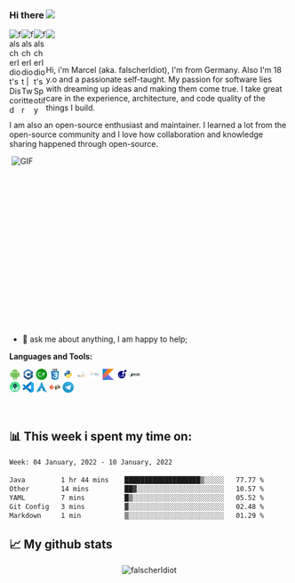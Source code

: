 
### Hi there <img src="https://media.giphy.com/media/hvRJCLFzcasrR4ia7z/giphy.gif" width="25px">
<a href="https://discord.gg/XTW52Kt"><img align="left" alt="falscherIdiot's Discord" width="22px" src="https://raw.githubusercontent.com/peterthehan/peterthehan/master/assets/discord.svg" /></a>
<a href="https://twitter.com/falscherIdiot"><img align="left" alt="falscherIdiot | Twitter" width="22px" src="https://raw.githubusercontent.com/peterthehan/peterthehan/master/assets/twitter.svg" /></a>
<a href="https://open.spotify.com/user/v5cea1arqxkb5mkpgp0638e50?si=484e31e3c6014ba3"><img align="left" alt="falscherIdiot's Spotify" width="22px" src="https://raw.githubusercontent.com/peterthehan/peterthehan/master/assets/spotify.svg" /></a>

![](https://visitor-badge.glitch.me/badge?page_id=falscherIdiot)

<br />

Hi, i'm Marcel (aka. falscherIdiot), I'm from Germany. Also I'm 18 y.o and a passionate self-taught. My passion for software lies with dreaming up ideas and making them come true. I take great care in the experience, architecture, and code quality of the things I build.

I am also an open-source enthusiast and maintainer. I learned a lot from the open-source community and I love how collaboration and knowledge sharing happened through open-source.


  <img align="right" alt="GIF" src="https://raw.githubusercontent.com/falscherIdiot/falscherIdiot/main/cat-computer.gif" width="500" height="320" />
  
- 💬 ask me about anything, I am happy to help;

**Languages and Tools:**  

<code><img height="20" src="https://github.com/github/explore/blob/6c7084bb772f6fabaae377f5ae4a607594234ee6/topics/android/android.png"></code>
<code><img height="20" src="https://github.com/github/explore/blob/6c7084bb772f6fabaae377f5ae4a607594234ee6/topics/cpp/cpp.png"></code>
<code><img height="20" src="https://github.com/github/explore/blob/6c7084bb772f6fabaae377f5ae4a607594234ee6/topics/csharp/csharp.png"></code>
<code><img height="20" src="https://github.com/github/explore/blob/6c7084bb772f6fabaae377f5ae4a607594234ee6/topics/css/css.png"></code>
<code><img height="20" src="https://raw.githubusercontent.com/github/explore/80688e429a7d4ef2fca1e82350fe8e3517d3494d/topics/python/python.png"></code>
<code><img height="20" src="https://raw.githubusercontent.com/github/explore/80688e429a7d4ef2fca1e82350fe8e3517d3494d/topics/mysql/mysql.png"></code>
<code><img height="20" src="https://raw.githubusercontent.com/github/explore/80688e429a7d4ef2fca1e82350fe8e3517d3494d/topics/java/java.png"></code>
<code><img height="20" src="https://raw.githubusercontent.com/github/explore/80688e429a7d4ef2fca1e82350fe8e3517d3494d/topics/kotlin/kotlin.png"></code>
<code><img height="20" src="https://raw.githubusercontent.com/github/explore/80688e429a7d4ef2fca1e82350fe8e3517d3494d/topics/lua/lua.png"></code>
<code><img height="20" src="https://raw.githubusercontent.com/github/explore/80688e429a7d4ef2fca1e82350fe8e3517d3494d/topics/bash/bash.png"></code>
<br />
<code><img height="20" src="https://github.com/github/explore/blob/6c7084bb772f6fabaae377f5ae4a607594234ee6/topics/android-studio/android-studio.png"></code>
<code><img height="20" src="https://raw.githubusercontent.com/github/explore/80688e429a7d4ef2fca1e82350fe8e3517d3494d/topics/visual-studio-code/visual-studio-code.png"></code>
<code><img height="20" src="https://github.com/github/explore/blob/6c7084bb772f6fabaae377f5ae4a607594234ee6/topics/archlinux/archlinux.png"></code>
<code><img height="20" src="https://raw.githubusercontent.com/github/explore/80688e429a7d4ef2fca1e82350fe8e3517d3494d/topics/git/git.png"></code>
<code><img height="20" src="https://raw.githubusercontent.com/github/explore/80688e429a7d4ef2fca1e82350fe8e3517d3494d/topics/telegram/telegram.png"></code>

<br />

## 📊 **This week i spent my time on:**
<!--START_SECTION:waka-->
```text
Week: 04 January, 2022 - 10 January, 2022

Java         1 hr 44 mins    ███████████████████▒░░░░░   77.77 % 
Other        14 mins         ██▓░░░░░░░░░░░░░░░░░░░░░░   10.57 % 
YAML         7 mins          █▒░░░░░░░░░░░░░░░░░░░░░░░   05.52 % 
Git Config   3 mins          ▓░░░░░░░░░░░░░░░░░░░░░░░░   02.48 % 
Markdown     1 min           ▒░░░░░░░░░░░░░░░░░░░░░░░░   01.29 % 
```
<!--END_SECTION:waka-->

<!--
If ya like what I do, maybe consider buying me a tea (not a big fan of coffe ^^) 🥺👉👈
<a href="https://www.buymeacoffee.com/falscherIdiot" target="_blank"><img src="https://cdn.buymeacoffee.com/buttons/v2/default-red.png" alt="Buy Me A Tea" width="150" ></a>
-->

## 📈 My github stats

<p align="center"> <img src="https://github-readme-stats.vercel.app/api?username=falscherIdiot&count_private=true&show_icons=true&theme=material-palenight" alt="falscherIdiot" />

